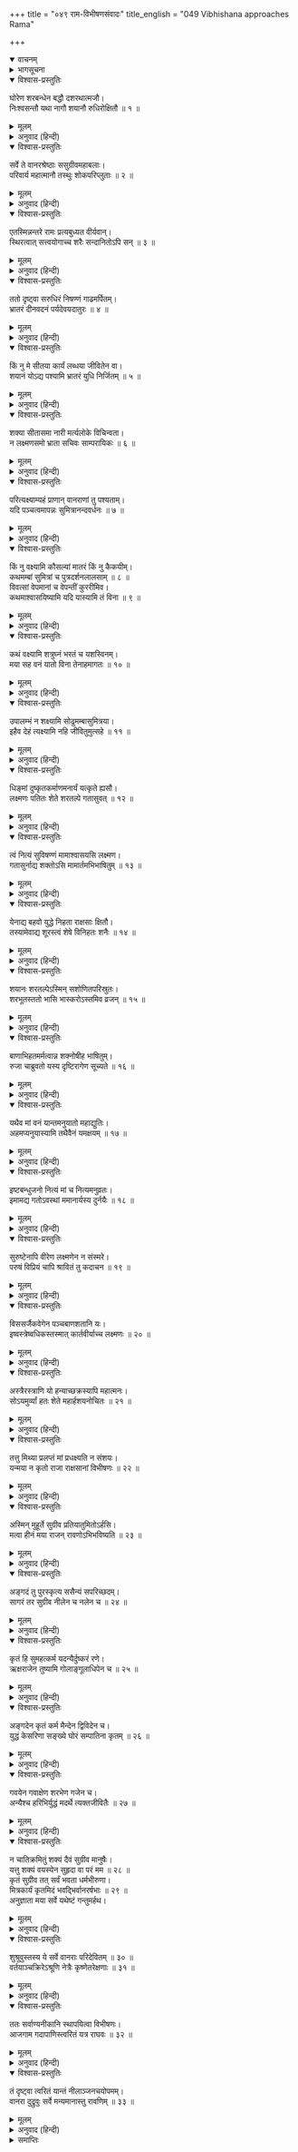 +++
title = "०४९ राम-विभीषणसंवादः"
title_english = "049 Vibhishana approaches Rama"

+++
<details open><summary>वाचनम्</summary>
<div caption="श्रीराम-हरिसीताराममूर्ति-घनपाठिभ्यां वचनम्" class="audioEmbed" src="https://archive.org/download/Ramayana-recitation-Sriram-harisItArAmamUrti-Ghanapaati-v2/Kanda_6/Kanda_6_YK-049-Vibhishana_approaches_Rama_0.mp3"></div>
</details>

<details><summary>भागसूचना</summary>

49. श्रीरामका सचेत होकर लक्ष्मणके लिये विलाप करना और स्वयं प्राणत्यागका विचार करके वानरोंको लौट जानेकी आज्ञा देना
</details>

<details open><summary>विश्वास-प्रस्तुतिः</summary>

घोरेण शरबन्धेन बद्धौ दशरथात्मजौ।  
निःश्वसन्तौ यथा नागौ शयानौ रुधिरोक्षितौ ॥ १ ॥
</details>

<details><summary>मूलम्</summary>

घोरेण शरबन्धेन बद्धौ दशरथात्मजौ।  
निःश्वसन्तौ यथा नागौ शयानौ रुधिरोक्षितौ ॥ १ ॥
</details>

<details><summary>अनुवाद (हिन्दी)</summary>

दशरथकुमार श्रीराम और लक्ष्मण भयंकर सर्पाकार बाणके बन्धनमें बँधे हुए-से पड़े थे। वे लहूलुहान हो रहे थे और फुफकारते हुए सर्पोंके समान साँस ले रहे थे ॥ १ ॥
</details>

<details open><summary>विश्वास-प्रस्तुतिः</summary>

सर्वे ते वानरश्रेष्ठाः ससुग्रीवमहाबलाः।  
परिवार्य महात्मानौ तस्थुः शोकपरिप्लुताः ॥ २ ॥
</details>

<details><summary>मूलम्</summary>

सर्वे ते वानरश्रेष्ठाः ससुग्रीवमहाबलाः।  
परिवार्य महात्मानौ तस्थुः शोकपरिप्लुताः ॥ २ ॥
</details>

<details><summary>अनुवाद (हिन्दी)</summary>

उन दोनों महात्माओंको चारों ओरसे घेरकर सुग्रीव आदि सभी श्रेष्ठ महाबली वानर शोकमें डूबे खड़े थे ॥
</details>

<details open><summary>विश्वास-प्रस्तुतिः</summary>

एतस्मिन्नन्तरे रामः प्रत्यबुध्यत वीर्यवान्।  
स्थिरत्वात् सत्त्वयोगाच्च शरैः सन्दानितोऽपि सन् ॥ ३ ॥
</details>

<details><summary>मूलम्</summary>

एतस्मिन्नन्तरे रामः प्रत्यबुध्यत वीर्यवान्।  
स्थिरत्वात् सत्त्वयोगाच्च शरैः सन्दानितोऽपि सन् ॥ ३ ॥
</details>

<details><summary>अनुवाद (हिन्दी)</summary>

इसी बीचमें पराक्रमी श्रीराम नागपाशसे बँधे होनेपर भी अपने शरीरकी दृढ़ता और शक्तिमत्ताके कारण मूर्छासे जाग उठे ॥ ३ ॥
</details>

<details open><summary>विश्वास-प्रस्तुतिः</summary>

ततो दृष्ट्वा सरुधिरं निषण्णं गाढमर्पितम्।  
भ्रातरं दीनवदनं पर्यदेवयदातुरः ॥ ४ ॥
</details>

<details><summary>मूलम्</summary>

ततो दृष्ट्वा सरुधिरं निषण्णं गाढमर्पितम्।  
भ्रातरं दीनवदनं पर्यदेवयदातुरः ॥ ४ ॥
</details>

<details><summary>अनुवाद (हिन्दी)</summary>

उन्होंने देखा कि भाई लक्ष्मण बाणोंसे अत्यन्त घायल होकर खूनसे लथपथ हुए पड़े हैं और उनका चेहरा बहुत उतर गया है; अतः वे आतुर होकर विलाप करने लगे—
</details>

<details open><summary>विश्वास-प्रस्तुतिः</summary>

किं नु मे सीतया कार्यं लब्धया जीवितेन वा।  
शयानं योऽद्य पश्यामि भ्रातरं युधि निर्जितम् ॥ ५ ॥
</details>

<details><summary>मूलम्</summary>

किं नु मे सीतया कार्यं लब्धया जीवितेन वा।  
शयानं योऽद्य पश्यामि भ्रातरं युधि निर्जितम् ॥ ५ ॥
</details>

<details><summary>अनुवाद (हिन्दी)</summary>

‘हाय! यदि मुझे सीता मिल भी गयीं तो मैं उन्हें लेकर क्या करूँगा? अथवा इस जीवनको ही रखकर क्या करना है? जब कि आज मैं अपने पराजित हुए भाईको युद्धस्थलमें पड़ा हुआ देख रहा हूँ ॥ ५ ॥
</details>

<details open><summary>विश्वास-प्रस्तुतिः</summary>

शक्या सीतासमा नारी मर्त्यलोके विचिन्वता।  
न लक्ष्मणसमो भ्राता सचिवः साम्परायिकः ॥ ६ ॥
</details>

<details><summary>मूलम्</summary>

शक्या सीतासमा नारी मर्त्यलोके विचिन्वता।  
न लक्ष्मणसमो भ्राता सचिवः साम्परायिकः ॥ ६ ॥
</details>

<details><summary>अनुवाद (हिन्दी)</summary>

‘मर्त्यलोकमें ढूँढ़नेपर मुझे सीता-जैसी दूसरी स्त्री मिल सकती है; परंतु लक्ष्मणके समान सहायक और युद्धकुशल भाई नहीं मिल सकता ॥ ६ ॥
</details>

<details open><summary>विश्वास-प्रस्तुतिः</summary>

परित्यक्ष्याम्यहं प्राणान् वानराणां तु पश्यताम्।  
यदि पञ्चत्वमापन्नः सुमित्रानन्दवर्धनः ॥ ७ ॥
</details>

<details><summary>मूलम्</summary>

परित्यक्ष्याम्यहं प्राणान् वानराणां तु पश्यताम्।  
यदि पञ्चत्वमापन्नः सुमित्रानन्दवर्धनः ॥ ७ ॥
</details>

<details><summary>अनुवाद (हिन्दी)</summary>

‘सुमित्राके आनन्दको बढ़ानेवाले लक्ष्मण यदि जीवित न रहे तो मैं वानरोंके देखते-देखते अपने प्राणोंका परित्याग कर दूँगा ॥ ७ ॥
</details>

<details open><summary>विश्वास-प्रस्तुतिः</summary>

किं नु वक्ष्यामि कौसल्यां मातरं किं नु कैकयीम्।  
कथमम्बां सुमित्रां च पुत्रदर्शनलालसाम् ॥ ८ ॥  
विवत्सां वेपमानां च वेपन्तीं कुररीमिव।  
कथमाश्वासयिष्यामि यदि यास्यामि तं विना ॥ ९ ॥
</details>

<details><summary>मूलम्</summary>

किं नु वक्ष्यामि कौसल्यां मातरं किं नु कैकयीम्।  
कथमम्बां सुमित्रां च पुत्रदर्शनलालसाम् ॥ ८ ॥  
विवत्सां वेपमानां च वेपन्तीं कुररीमिव।  
कथमाश्वासयिष्यामि यदि यास्यामि तं विना ॥ ९ ॥
</details>

<details><summary>अनुवाद (हिन्दी)</summary>

‘लक्ष्मणके बिना यदि मैं अयोध्याको लौटूँ तो माता कौसल्या और कैकेयीको क्या जवाब दूँगा तथा अपने पुत्रको देखनेके लिये उत्सुक हो बछड़ेसे बिछुड़ी गायके समान काँपती और कुररीकी भाँति रोती-बिलखती माता सुमित्रासे क्या कहूँगा? उन्हें किस तरह धैर्य बँधाऊँगा? ॥
</details>

<details open><summary>विश्वास-प्रस्तुतिः</summary>

कथं वक्ष्यामि शत्रुघ्नं भरतं च यशस्विनम्।  
मया सह वनं यातो विना तेनाहमागतः ॥ १० ॥
</details>

<details><summary>मूलम्</summary>

कथं वक्ष्यामि शत्रुघ्नं भरतं च यशस्विनम्।  
मया सह वनं यातो विना तेनाहमागतः ॥ १० ॥
</details>

<details><summary>अनुवाद (हिन्दी)</summary>

‘मैं यशस्वी भरत और शत्रुघ्नसे किस तरह यह कह सकूँगा कि लक्ष्मण मेरे साथ वनको गये थे; किंतु मैं उन्हें वहीं खोकर उनके बिना ही लौट आया हूँ ॥
</details>

<details open><summary>विश्वास-प्रस्तुतिः</summary>

उपालम्भं न शक्ष्यामि सोढुमम्बासुमित्रया।  
इहैव देहं त्यक्ष्यामि नहि जीवितुमुत्सहे ॥ ११ ॥
</details>

<details><summary>मूलम्</summary>

उपालम्भं न शक्ष्यामि सोढुमम्बासुमित्रया।  
इहैव देहं त्यक्ष्यामि नहि जीवितुमुत्सहे ॥ ११ ॥
</details>

<details><summary>अनुवाद (हिन्दी)</summary>

‘दोनों माताओंसहित सुमित्राका उपालम्भ मैं नहीं सह सकूँगा; अतः यहीं इस देहको त्याग दूँगा। अब मुझमें जीवित रहनेका उत्साह नहीं है ॥ ११ ॥
</details>

<details open><summary>विश्वास-प्रस्तुतिः</summary>

धिङ्मां दुष्कृतकर्माणमनार्यं यत्कृते ह्यसौ।  
लक्ष्मणः पतितः शेते शरतल्पे गतासुवत् ॥ १२ ॥
</details>

<details><summary>मूलम्</summary>

धिङ्मां दुष्कृतकर्माणमनार्यं यत्कृते ह्यसौ।  
लक्ष्मणः पतितः शेते शरतल्पे गतासुवत् ॥ १२ ॥
</details>

<details><summary>अनुवाद (हिन्दी)</summary>

‘मुझ-जैसे दुष्कर्मी और अनार्यको धिक्कार है, जिसके कारण लक्ष्मण मरे हुएके समान बाण-शय्यापर सो रहे हैं ॥
</details>

<details open><summary>विश्वास-प्रस्तुतिः</summary>

त्वं नित्यं सुविषण्णं मामाश्वासयसि लक्ष्मण।  
गतासुर्नाद्य शक्तोऽसि मामार्तमभिभाषितुम् ॥ १३ ॥
</details>

<details><summary>मूलम्</summary>

त्वं नित्यं सुविषण्णं मामाश्वासयसि लक्ष्मण।  
गतासुर्नाद्य शक्तोऽसि मामार्तमभिभाषितुम् ॥ १३ ॥
</details>

<details><summary>अनुवाद (हिन्दी)</summary>

‘लक्ष्मण! जब मैं अत्यन्त विषादमें डूब जाता था, उस समय तुम्हीं सदा मुझे आश्वासन देते थे; परंतु आज तुम्हारे प्राण नहीं रहे, इसलिये आज तुम मुझ दुःखियासे बात करनेमें भी असमर्थ हो ॥ १३ ॥
</details>

<details open><summary>विश्वास-प्रस्तुतिः</summary>

येनाद्य बहवो युद्धे निहता राक्षसाः क्षितौ।  
तस्यामेवाद्य शूरस्त्वं शेषे विनिहतः शनैः ॥ १४ ॥
</details>

<details><summary>मूलम्</summary>

येनाद्य बहवो युद्धे निहता राक्षसाः क्षितौ।  
तस्यामेवाद्य शूरस्त्वं शेषे विनिहतः शनैः ॥ १४ ॥
</details>

<details><summary>अनुवाद (हिन्दी)</summary>

‘भैया! जिस रणभूमिमें आज तुमने बहुत-से राक्षसोंको मार गिराया था, उसीमें शूरवीर होकर भी तुम बाणोंद्वारा मारे जाकर सो रहे हो ॥ १४ ॥
</details>

<details open><summary>विश्वास-प्रस्तुतिः</summary>

शयानः शरतल्पेऽस्मिन् सशोणितपरिस्रुतः।  
शरभूतस्ततो भासि भास्करोऽस्तमिव व्रजन् ॥ १५ ॥
</details>

<details><summary>मूलम्</summary>

शयानः शरतल्पेऽस्मिन् सशोणितपरिस्रुतः।  
शरभूतस्ततो भासि भास्करोऽस्तमिव व्रजन् ॥ १५ ॥
</details>

<details><summary>अनुवाद (हिन्दी)</summary>

‘इस बाण-शय्यापर तुम खूनसे लथपथ होकर पड़े हो और बाणोंसे व्याप्त होकर अस्ताचलको जाते हुए सूर्यके समान प्रकाशित हो रहे हो ॥ १५ ॥
</details>

<details open><summary>विश्वास-प्रस्तुतिः</summary>

बाणाभिहतमर्मत्वान्न शक्नोषीह भाषितुम्।  
रुजा चाब्रुवतो यस्य दृष्टिरागेण सूच्यते ॥ १६ ॥
</details>

<details><summary>मूलम्</summary>

बाणाभिहतमर्मत्वान्न शक्नोषीह भाषितुम्।  
रुजा चाब्रुवतो यस्य दृष्टिरागेण सूच्यते ॥ १६ ॥
</details>

<details><summary>अनुवाद (हिन्दी)</summary>

‘बाणोंसे तुम्हारा मर्मस्थल विदीर्ण हो गया, इसलिये तुम यहाँ बात भी नहीं कर सकते। यद्यपि तुम बोल नहीं रहे हो, तथापि तुम्हारे नेत्रोंकी लालीसे तुम्हारी मार्मिक पीड़ा सूचित हो रही है ॥ १६ ॥
</details>

<details open><summary>विश्वास-प्रस्तुतिः</summary>

यथैव मां वनं यान्तमनुयातो महाद्युतिः।  
अहमप्यनुयास्यामि तथैवैनं यमक्षयम् ॥ १७ ॥
</details>

<details><summary>मूलम्</summary>

यथैव मां वनं यान्तमनुयातो महाद्युतिः।  
अहमप्यनुयास्यामि तथैवैनं यमक्षयम् ॥ १७ ॥
</details>

<details><summary>अनुवाद (हिन्दी)</summary>

‘जिस तरह वनकी यात्रा करते समय महातेजस्वी लक्ष्मण मेरे पीछे-पीछे चले आये थे, उसी प्रकार मैं भी यमलोकमें इनका अनुसरण करूँगा ॥ १७ ॥
</details>

<details open><summary>विश्वास-प्रस्तुतिः</summary>

इष्टबन्धुजनो नित्यं मां च नित्यमनुव्रतः।  
इमामद्य गतोऽवस्थां ममानार्यस्य दुर्नयैः ॥ १८ ॥
</details>

<details><summary>मूलम्</summary>

इष्टबन्धुजनो नित्यं मां च नित्यमनुव्रतः।  
इमामद्य गतोऽवस्थां ममानार्यस्य दुर्नयैः ॥ १८ ॥
</details>

<details><summary>अनुवाद (हिन्दी)</summary>

‘जो मेरे प्रिय बन्धुजन थे और सदा मुझमें अनुराग एवं भक्तिभाव रखते थे, वे ही लक्ष्मण आज मुझ अनार्यकी दुर्नीतियोंके कारण इस अवस्थाको पहुँच गये ॥
</details>

<details open><summary>विश्वास-प्रस्तुतिः</summary>

सुरुष्टेनापि वीरेण लक्ष्मणेन न संस्मरे।  
परुषं विप्रियं चापि श्रावितं तु कदाचन ॥ १९ ॥
</details>

<details><summary>मूलम्</summary>

सुरुष्टेनापि वीरेण लक्ष्मणेन न संस्मरे।  
परुषं विप्रियं चापि श्रावितं तु कदाचन ॥ १९ ॥
</details>

<details><summary>अनुवाद (हिन्दी)</summary>

‘मुझे ऐसा कोई प्रसंग याद नहीं आता, जब कि वीर लक्ष्मणने अत्यन्त कुपित होनेपर भी मुझे कभी कोई कठोर या अप्रिय बात सुनायी हो ॥ १९ ॥
</details>

<details open><summary>विश्वास-प्रस्तुतिः</summary>

विससर्जैकवेगेन पञ्चबाणशतानि यः।  
इष्वस्त्रेष्वधिकस्तस्मात् कार्तवीर्याच्च लक्ष्मणः ॥ २० ॥
</details>

<details><summary>मूलम्</summary>

विससर्जैकवेगेन पञ्चबाणशतानि यः।  
इष्वस्त्रेष्वधिकस्तस्मात् कार्तवीर्याच्च लक्ष्मणः ॥ २० ॥
</details>

<details><summary>अनुवाद (हिन्दी)</summary>

‘लक्ष्मण एक ही वेगसे पाँच सौ बाणोंकी वर्षा करते थे; इसलिये धनुर्विद्यामें कार्तवीर्य अर्जुनसे भी बढ़कर थे ॥
</details>

<details open><summary>विश्वास-प्रस्तुतिः</summary>

अस्त्रैरस्त्राणि यो हन्याच्छक्रस्यापि महात्मनः।  
सोऽयमुर्व्यां हतः शेते महार्हशयनोचितः ॥ २१ ॥
</details>

<details><summary>मूलम्</summary>

अस्त्रैरस्त्राणि यो हन्याच्छक्रस्यापि महात्मनः।  
सोऽयमुर्व्यां हतः शेते महार्हशयनोचितः ॥ २१ ॥
</details>

<details><summary>अनुवाद (हिन्दी)</summary>

‘जो अपने अस्त्रोंद्वारा महात्मा इन्द्रके भी अस्त्रोंको काट सकते थे; वे ही बहुमूल्य शय्यापर सोने योग्य लक्ष्मण आज स्वयं मारे जाकर पृथ्वीपर सो रहे हैं ॥
</details>

<details open><summary>विश्वास-प्रस्तुतिः</summary>

तत्तु मिथ्या प्रलप्तं मां प्रधक्ष्यति न संशयः।  
यन्मया न कृतो राजा राक्षसानां विभीषणः ॥ २२ ॥
</details>

<details><summary>मूलम्</summary>

तत्तु मिथ्या प्रलप्तं मां प्रधक्ष्यति न संशयः।  
यन्मया न कृतो राजा राक्षसानां विभीषणः ॥ २२ ॥
</details>

<details><summary>अनुवाद (हिन्दी)</summary>

‘मैं विभीषणको राक्षसोंका राजा न बना सका; अतः मेरा वह झूठा प्रलाप मुझे सदा जलाता रहेगा, इसमें संशय नहीं है ॥ २२ ॥
</details>

<details open><summary>विश्वास-प्रस्तुतिः</summary>

अस्मिन् मुहूर्ते सुग्रीव प्रतियातुमितोऽर्हसि।  
मत्वा हीनं मया राजन् रावणोऽभिभविष्यति ॥ २३ ॥
</details>

<details><summary>मूलम्</summary>

अस्मिन् मुहूर्ते सुग्रीव प्रतियातुमितोऽर्हसि।  
मत्वा हीनं मया राजन् रावणोऽभिभविष्यति ॥ २३ ॥
</details>

<details><summary>अनुवाद (हिन्दी)</summary>

‘वानरराज सुग्रीव! तुम इसी मुहूर्तमें यहाँसे लौट जाओ; क्योंकि मेरे बिना तुम्हें असहाय समझकर रावण तुम्हारा तिरस्कार करेगा ॥ २३ ॥
</details>

<details open><summary>विश्वास-प्रस्तुतिः</summary>

अङ्गदं तु पुरस्कृत्य ससैन्यं सपरिच्छदम्।  
सागरं तर सुग्रीव नीलेन च नलेन च ॥ २४ ॥
</details>

<details><summary>मूलम्</summary>

अङ्गदं तु पुरस्कृत्य ससैन्यं सपरिच्छदम्।  
सागरं तर सुग्रीव नीलेन च नलेन च ॥ २४ ॥
</details>

<details><summary>अनुवाद (हिन्दी)</summary>

‘मित्र सुग्रीव! सेना और सामग्रियोंसहित अङ्गदको आगे करके नल और नीलके साथ तुम समुद्रके पार चले जाओ ॥
</details>

<details open><summary>विश्वास-प्रस्तुतिः</summary>

कृतं हि सुमहत्कर्म यदन्यैर्दुष्करं रणे।  
ऋक्षराजेन तुष्यामि गोलाङ्गूलाधिपेन च ॥ २५ ॥
</details>

<details><summary>मूलम्</summary>

कृतं हि सुमहत्कर्म यदन्यैर्दुष्करं रणे।  
ऋक्षराजेन तुष्यामि गोलाङ्गूलाधिपेन च ॥ २५ ॥
</details>

<details><summary>अनुवाद (हिन्दी)</summary>

‘मैं लंगूरोंके स्वामी गवाक्ष तथा ऋक्षराज जाम्बवान् से भी बहुत संतुष्ट हूँ। तुम सब लोगोंने युद्धमें वह महान् पुरुषार्थ कर दिखाया है, जो दूसरोंके लिये अत्यन्त दुष्कर था ॥ २५ ॥
</details>

<details open><summary>विश्वास-प्रस्तुतिः</summary>

अङ्गदेन कृतं कर्म मैन्देन द्विविदेन च।  
युद्धं केसरिणा सङ्ख्ये घोरं सम्पातिना कृतम् ॥ २६ ॥
</details>

<details><summary>मूलम्</summary>

अङ्गदेन कृतं कर्म मैन्देन द्विविदेन च।  
युद्धं केसरिणा सङ्ख्ये घोरं सम्पातिना कृतम् ॥ २६ ॥
</details>

<details><summary>अनुवाद (हिन्दी)</summary>

‘अङ्गद, मैन्द और द्विविदने भी महान् पराक्रम प्रकट किया है। केसरी और सम्पातिने भी समराङ्गणमें घोर युद्ध किया है ॥ २६ ॥
</details>

<details open><summary>विश्वास-प्रस्तुतिः</summary>

गवयेन गवाक्षेण शरभेण गजेन च।  
अन्यैश्च हरिभिर्युद्धं मदर्थे त्यक्तजीवितैः ॥ २७ ॥
</details>

<details><summary>मूलम्</summary>

गवयेन गवाक्षेण शरभेण गजेन च।  
अन्यैश्च हरिभिर्युद्धं मदर्थे त्यक्तजीवितैः ॥ २७ ॥
</details>

<details><summary>अनुवाद (हिन्दी)</summary>

‘गवय, गवाक्ष, शरभ, गज तथा अन्य वानरोंने भी मेरे लिये प्राणोंका मोह छोड़कर संग्राम किया है ॥ २७ ॥
</details>

<details open><summary>विश्वास-प्रस्तुतिः</summary>

न चातिक्रमितुं शक्यं दैवं सुग्रीव मानुषैः।  
यत्तु शक्यं वयस्येन सुहृदा वा परं मम ॥ २८ ॥  
कृतं सुग्रीव तत् सर्वं भवता धर्मभीरुणा।  
मित्रकार्यं कृतमिदं भवद्भिर्वानरर्षभाः ॥ २९ ॥  
अनुज्ञाता मया सर्वे यथेष्टं गन्तुमर्हथ।
</details>

<details><summary>मूलम्</summary>

न चातिक्रमितुं शक्यं दैवं सुग्रीव मानुषैः।  
यत्तु शक्यं वयस्येन सुहृदा वा परं मम ॥ २८ ॥  
कृतं सुग्रीव तत् सर्वं भवता धर्मभीरुणा।  
मित्रकार्यं कृतमिदं भवद्भिर्वानरर्षभाः ॥ २९ ॥  
अनुज्ञाता मया सर्वे यथेष्टं गन्तुमर्हथ।
</details>

<details><summary>अनुवाद (हिन्दी)</summary>

‘किंतु सुग्रीव! मनुष्योंके लिये दैवके विधानको लाँघना असम्भव है। मेरे परम मित्र अथवा उत्तम सुहृद्के नाते तुम-जैसे धर्मभीरु पुरुषके द्वारा जो कुछ किया जा सकता था, वह सब तुमने किया है। वानर-शिरोमणियो! तुम सबने मिलकर मित्रके इस कार्यको सम्पन्न किया है। अब मैं आज्ञा देता हूँ—तुम सब जहाँ इच्छा हो, वहाँ चले जाओ’ ॥ २८-२९ १/२ ॥
</details>

<details open><summary>विश्वास-प्रस्तुतिः</summary>

शुश्रुवुस्तस्य ये सर्वे वानराः परिदेवितम् ॥ ३० ॥  
वर्तयाञ्चक्रिरेऽश्रूणि नेत्रैः कृष्णेतरेक्षणाः ॥ ३१ ॥
</details>

<details><summary>मूलम्</summary>

शुश्रुवुस्तस्य ये सर्वे वानराः परिदेवितम् ॥ ३० ॥  
वर्तयाञ्चक्रिरेऽश्रूणि नेत्रैः कृष्णेतरेक्षणाः ॥ ३१ ॥
</details>

<details><summary>अनुवाद (हिन्दी)</summary>

भगवान् श्रीरामका यह विलाप भूरी आँखोंवाले जिन-जिन वानरोंने सुना, वे सब अपने नेत्रोंसे आँसू बहाने लगे ॥ ३०-३१ ॥
</details>

<details open><summary>विश्वास-प्रस्तुतिः</summary>

ततः सर्वाण्यनीकानि स्थापयित्वा विभीषणः।  
आजगाम गदापाणिस्त्वरितं यत्र राघवः ॥ ३२ ॥
</details>

<details><summary>मूलम्</summary>

ततः सर्वाण्यनीकानि स्थापयित्वा विभीषणः।  
आजगाम गदापाणिस्त्वरितं यत्र राघवः ॥ ३२ ॥
</details>

<details><summary>अनुवाद (हिन्दी)</summary>

तदनन्तर समस्त सेनाओंको स्थिरतापूर्वक स्थापित करके विभीषण हाथमें गदा लिये तुरंत उस स्थानपर लौट आये, जहाँ श्रीरामचन्द्रजी विद्यमान थे ॥ ३२ ॥
</details>

<details open><summary>विश्वास-प्रस्तुतिः</summary>

तं दृष्ट्वा त्वरितं यान्तं नीलाञ्जनचयोपमम्।  
वानरा दुद्रुवुः सर्वे मन्यमानास्तु रावणिम् ॥ ३३ ॥
</details>

<details><summary>मूलम्</summary>

तं दृष्ट्वा त्वरितं यान्तं नीलाञ्जनचयोपमम्।  
वानरा दुद्रुवुः सर्वे मन्यमानास्तु रावणिम् ॥ ३३ ॥
</details>

<details><summary>अनुवाद (हिन्दी)</summary>

काले कोयलोंकी राशिके समान कृष्ण कान्तिवाले विभीषणको शीघ्रतापूर्वक आते देख सब वानर उन्हें रावणपुत्र इन्द्रजित् समझकर इधर-उधर भागने लगे ॥ ३३ ॥
</details>

<details><summary>समाप्तिः</summary>

इत्यार्षे श्रीमद्रामायणे वाल्मीकीये आदिकाव्ये युद्धकाण्डे एकोनपञ्चाशः सर्ग ॥ ४९ ॥  
इस प्रकार श्रीवाल्मीकिनिर्मित आर्षरामायण आदिकाव्यके युद्धकाण्डमें उनचासवाँ सर्ग पूरा हुआ ॥ ४९ ॥
</details>

